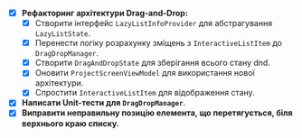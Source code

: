 - [x] **Рефакторинг архітектури Drag-and-Drop:**
    - [x] Створити інтерфейс `LazyListInfoProvider` для абстрагування `LazyListState`.
    - [x] Перенести логіку розрахунку зміщень з `InteractiveListItem` до `DragDropManager`.
    - [x] Створити `DragAndDropState` для зберігання всього стану dnd.
    - [x] Оновити `ProjectScreenViewModel` для використання нової архітектури.
    - [x] Спростити `InteractiveListItem` для відображення стану.
- [x] **Написати Unit-тести для `DragDropManager`**.
- [x] **Виправити неправильну позицію елемента, що перетягується, біля верхнього краю списку.**
